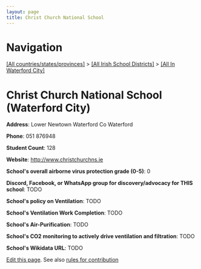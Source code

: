 ```yaml
---
layout: page
title: Christ Church National School
---
```

# Navigation

[[All countries/states/provinces]](../../..) > [[All Irish School Districts]](../..) > [[All In Waterford City]](..)

# Christ Church National School (Waterford City)

**Address**: Lower Newtown Waterford Co Waterford

**Phone**: 051 876948

**Student Count**: 128

**Website**: <http://www.christchurchns.ie>

**School's overall airborne virus protection grade (0-5)**: 0

**Discord, Facebook, or WhatsApp group for discovery/advocacy for THIS school**: TODO

**School's policy on Ventilation**: TODO

**School's Ventilation Work Completion**: TODO

**School's Air-Purification**: TODO

**School's CO2 monitoring to actively drive ventilation and filtration**: TODO

**School's Wikidata URL**: TODO


[Edit this page](https://github.com/ventilate-schools/Ireland/edit/main/./Waterford_City/Christ_Church_National_School.md). See also [rules for contribution](../../../contribution-rules/)